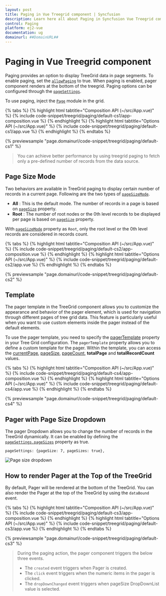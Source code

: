 ```yaml
---
layout: post
title: Paging in Vue Treegrid component | Syncfusion
description: Learn here all about Paging in Syncfusion Vue Treegrid component of Syncfusion Essential JS 2 and more.
control: Paging 
platform: ej2-vue
documentation: ug
domainurl: ##DomainURL##
---
```


# Paging in Vue Treegrid component

Paging provides an option to display TreeGrid data in page segments. To enable paging, set the [`allowPaging`](https://ej2.syncfusion.com/vue/documentation/api/treegrid/#allowpaging) to true. When paging is enabled, pager component renders at the bottom of the treegrid. Paging options can be configured through the [`pageSettings`](https://ej2.syncfusion.com/vue/documentation/api/treegrid/#pagesettings).

To use paging, inject the [`Page`](https://ej2.syncfusion.com/vue/documentation/api/treegrid/#pagermodule) module in the grid.

{% tabs %}
{% highlight html tabtitle="Composition API (~/src/App.vue)" %}
{% include code-snippet/treegrid/paging/default-cs1/app-composition.vue %}
{% endhighlight %}
{% highlight html tabtitle="Options API (~/src/App.vue)" %}
{% include code-snippet/treegrid/paging/default-cs1/app.vue %}
{% endhighlight %}
{% endtabs %}
        
{% previewsample "page.domainurl/code-snippet/treegrid/paging/default-cs1" %}

> You can achieve better performance by using treegrid paging to fetch only a pre-defined number of records from the data source.

## Page Size Mode

Two behaviors are available in TreeGrid paging to display certain number of records in a current page. Following are the two types of [`pageSizeMode`](https://ej2.syncfusion.com/vue/documentation/api/treegrid/pageSettingsModel/#pagesizemode).

* **All** : This is the default mode. The number of records in a page is based on [`pageSize`](https://ej2.syncfusion.com/vue/documentation/api/treegrid/pageSettingsModel/#pagesize) property.
* **Root** : The number of root nodes or the 0th level records to be displayed per page is based on [`pageSize`](https://ej2.syncfusion.com/vue/documentation/api/treegrid/pageSettingsModel/#pagesize) property.

With [`pageSizeMode`](https://ej2.syncfusion.com/vue/documentation/api/treegrid/pageSettingsModel/#pagesizemode) property as `Root`, only the root level or the 0th level records are considered in records count.

{% tabs %}
{% highlight html tabtitle="Composition API (~/src/App.vue)" %}
{% include code-snippet/treegrid/paging/default-cs2/app-composition.vue %}
{% endhighlight %}
{% highlight html tabtitle="Options API (~/src/App.vue)" %}
{% include code-snippet/treegrid/paging/default-cs2/app.vue %}
{% endhighlight %}
{% endtabs %}
        
{% previewsample "page.domainurl/code-snippet/treegrid/paging/default-cs2" %}

## Template

The pager template in the TreeGrid component allows you to customize the appearance and behavior of the pager element, which is used for navigation through different pages of tree grid data. This feature is particularly useful when you want to use custom elements inside the pager instead of the default elements.

To use the pager template, you need to specify the [pagerTemplate](https://ej2.syncfusion.com/vue/documentation/api/treegrid/pageSettings/#template) property in your Tree Grid configuration. The `pagerTemplate` property allows you to define a custom template for the pager. Within the template, you can access the [currentPage](https://ej2.syncfusion.com/vue/documentation/api/treegrid/pageSettings/#currentpage), [pageSize](https://ej2.syncfusion.com/vue/documentation/api/treegrid/pageSettings/#pagesize), [pageCount](https://ej2.syncfusion.com/vue/documentation/api/treegrid/pageSettings/#pagecount), **totalPage** and **totalRecordCount** values.

{% tabs %}
{% highlight html tabtitle="Composition API (~/src/App.vue)" %}
{% include code-snippet/treegrid/paging/default-cs4/app-composition.vue %}
{% endhighlight %}
{% highlight html tabtitle="Options API (~/src/App.vue)" %}
{% include code-snippet/treegrid/paging/default-cs4/app.vue %}
{% endhighlight %}
{% endtabs %}

{% previewsample "page.domainurl/code-snippet/treegrid/paging/default-cs4" %}

## Pager with Page Size Dropdown

The pager Dropdown allows you to change the number of records in the TreeGrid dynamically. It can be enabled by defining the [`pageSettings.pageSizes`](https://ej2.syncfusion.com/vue/documentation/api/treegrid/pageSettingsModel/#pagesizes) property as true.

```
pageSettings: {pageSize: 7, pageSizes: true},
```

<!-- markdownlint-disable MD033 -->
<img src="./images/pagesizes.png" alt="Page size dropdown">
<!-- markdownlint-enable MD033 -->

## How to render Pager at the Top of the TreeGrid

By default, Pager will be rendered at the bottom of the TreeGrid. You can also render the Pager at the top of the TreeGrid by using the `dataBound` event.

{% tabs %}
{% highlight html tabtitle="Composition API (~/src/App.vue)" %}
{% include code-snippet/treegrid/paging/default-cs3/app-composition.vue %}
{% endhighlight %}
{% highlight html tabtitle="Options API (~/src/App.vue)" %}
{% include code-snippet/treegrid/paging/default-cs3/app.vue %}
{% endhighlight %}
{% endtabs %}
        
{% previewsample "page.domainurl/code-snippet/treegrid/paging/default-cs3" %}

> During the paging action, the pager component triggers the below three events.
> * The `created` event triggers when Pager is created.
> * The `click` event triggers when the numeric items in the pager is clicked.
> * The `dropDownChanged` event triggers when pageSize DropDownList value is selected.